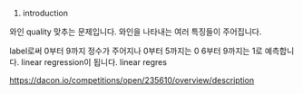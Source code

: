 1. introduction

와인 quality 맞추는 문제입니다.
와인을 나타내는 여러 특징들이 주어집니다.

label로써 0부터 9까지 정수가 주어지나 0부터 5까지는 0 6부터 9까지는 1로 예측합니다.
linear regression이 됩니다.
linear regres

<https://dacon.io/competitions/open/235610/overview/description>

